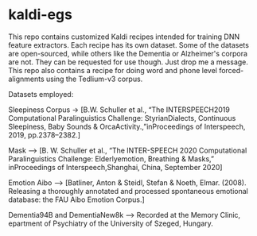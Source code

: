 # kaldi-egs
This repo contains customized Kaldi recipes intended for training DNN feature extractors.
Each recipe has its own dataset. Some of the datasets are open-sourced, while others like the Dementia or Alzheimer's corpora are not.
They can be requested for use though. Just drop me a message.
This repo also contains a recipe for doing word and phone level forced-alignments using the Tedlium-v3 corpus.

Datasets employed:

Sleepiness Corpus -> [B.W.  Schuller et al., “The INTERSPEECH2019 Computational Paralinguistics Challenge:  StyrianDialects, Continuous Sleepiness, Baby Sounds & OrcaActivity.,”inProceedings of Interspeech,  2019,  pp.2378–2382.]

Mask -->  [B. W. Schuller et al., “The INTER-SPEECH 2020 Computational Paralinguistics Challenge: Elderlyemotion,  Breathing  &  Masks,”  inProceedings  of  Interspeech,Shanghai, China, September 2020]

Emotion Aibo --> [Batliner, Anton & Steidl, Stefan & Noeth, Elmar. (2008). Releasing a thoroughly annotated and processed spontaneous emotional database: the FAU Aibo Emotion Corpus.]

Dementia94B and DementiaNew8k --> Recorded at the Memory Clinic, epartment of Psychiatry of the University of Szeged, Hungary.

